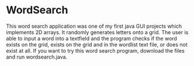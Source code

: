 # WordSearch
This word search application was one of my first java GUI projects which implements 2D arrays. It randomly generates letters onto a grid. The user is able to input a word into a textfield and the program checks if the word exists on the grid, exists on the grid and in the wordlist text file, or does not exist at all. If you want to try this word search program, download the files and run wordsearch.java.
